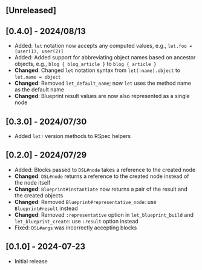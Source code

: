 ## [Unreleased]

## [0.4.0] - 2024/08/13

- Added: `let` notation now accepts any computed values, e.g., `let.foo = [user(1), user(2)]`
- Added: Added support for abbreviating object names based on ancestor objects, e.g., `blog { blog_article }` to `blog { article }`
- **Changed**: Changed `let` notation syntax from `let(:name).object` to `let.name = object`
- **Changed**: Removed `let_default_name`; now `let` uses the method name as the default name
- **Changed**: Blueprint result values are now also represented as a single node

## [0.3.0] - 2024/07/30

- Added `let!` version methods to RSpec helpers

## [0.2.0] - 2024/07/29

- Added: Blocks passed to `DSL#node` takes a reference to the created node
- **Changed**: `DSL#node` returns a reference to the created node instead of the node itself
- **Changed**: `Blueprint#instantiate` now returns a pair of the result and the created objects
- **Changed**: Removed `Blueprint#representative_node`: use `Blueprint#result` instead
- **Changed**: Removed `:representative` option in `let_blueprint_build` and `let_blueprint_create`: use `:result` option instead
- Fixed: `DSL#args` was incorrectly accepting blocks

## [0.1.0] - 2024-07-23

- Initial release
